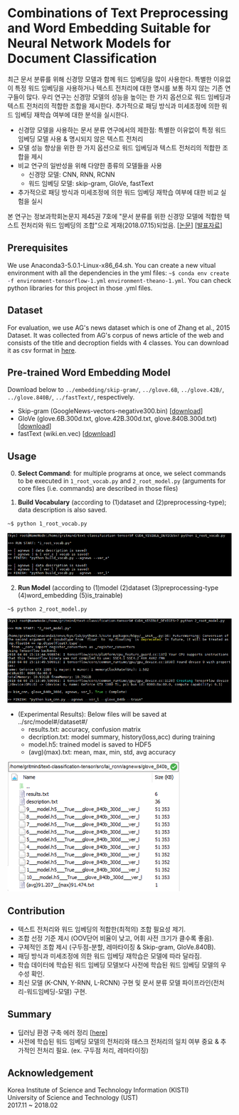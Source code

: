 # Combinations of Text Preprocessing and Word Embedding Suitable for Neural Network Models for Document Classification 

최근 문서 분류를 위해 신경망 모델과 함께 워드 임베딩을 많이 사용한다. 특별한 이유없이 특정 워드 임베딩을 사용하거나 텍스트 전처리에 대한 명시를 보통 하지 않는 기존 연구들이 많다. 우리 연구는 신경망 모델의 성능을 높이는 한 가지 옵션으로 워드 임베딩과  텍스트 전처리의 적합한 조합을 제시한다. 추가적으로 패딩 방식과 미세조정에 의한 워드 임베딩 재학습 여부에 대한 분석을 실시한다.

* 신경망 모델을 사용하는 문서 분류 연구에서의 제한점: 특별한 이유없이 특정 워드 임베딩 모델 사용 & 명시되지 않은 텍스트 전처리
* 모델 성능 향상을 위한 한 가지 옵션으로 워드 임베딩과 텍스트 전처리의 적합한 조합을 제시
* 비교 연구의 일반성을 위해 다양한 종류의  모델들을 사용 
   * 신경망 모델: CNN, RNN, RCNN
   * 워드 임베딩 모델: skip-gram, GloVe, fastText
* 추가적으로 패딩 방식과 미세조정에 의한 워드 임베딩 재학습 여부에 대한 비교 실험을 실시

본 연구는 정보과학회논문지 제45권 7호에 "문서 분류를 위한 신경망 모델에 적합한 텍스트 전처리와 워드 임베딩의 조합"으로 게재(2018.07.15)되었음. [[논문](http://kiise.or.kr/e_journal/2018/7/JOK/pdf/08.pdf)] [[발표자료](https://1drv.ms/p/s!AllPqyV9kKUrkQD9pozYIUpXKd8q)]

## Prerequisites
We use Anaconda3-5.0.1-Linux-x86_64.sh. You can create a new vitual environment with all the dependencies in the yml files: 
`~$ conda env create -f environment-tensorflow-1.yml`  `environment-theano-1.yml`. You can check python libraries for this project in those .yml files.

## Dataset
For evaluation, we use AG's news dataset which is one of Zhang et al., 2015 Dataset. It was collected from AG's corpus of news article of the web and consists of the title and decroption fields with 4 classes. You can download it as csv format in [here](https://drive.google.com/open?id=1XbrUZk3_PFVEp7zkZVrNgnRRlXKgNWt3). 

## Pre-trained Word Embedding Model
Download below to `../embedding/skip-gram/`, `../glove.6B`, `../glove.42B/`, `../glove.840B/`, `../fastText/`, respectively. 
* Skip-gram (GoogleNews-vectors-negative300.bin) [[download](https://code.google.com/archive/p/word2vec/)]
* GloVe (glove.6B.300d.txt, glove.42B.300d.txt, glove.840B.300d.txt) [[download](https://nlp.stanford.edu/projects/glove/)]
* fastText (wiki.en.vec) [[download](https://fasttext.cc/docs/en/pretrained-vectors.html)]


## Usage

0. **Select Command**: for multiple programs at once, we select commands to be executed in `1_root_vocab.py` and `2_root_model.py` (arguments for core files (i.e. commands) are described in those files)

1. **Build Vocabulary** (according to (1)dataset and (2)preprocessing-type); data description is also saved.
```
~$ python 1_root_vocab.py
```
![](/assets/1_root_vocab2.PNG)

2. **Run Model** (according to (1)model (2)dataset (3)preprocessing-type (4)word_embedding (5)is_trainable) 
```
~$ python 2_root_model.py
```
![](/assets/2_root_model2.PNG)

* (Experimental Results): Below files will be saved at ../src/model#/dataset#/ 
   * results.txt: accuracy, confusion matrix
   * decription.txt: model summary, history(loss,acc) during training
   * model.h5: trained model is saved to HDF5
   * (avg)(max).txt: mean, max, min, std, avg accuracy 

![](/assets/3_result.PNG)


## Contribution
* 텍스트 전처리와 워드 임베딩의 적합한(최적의) 조합 필요성 제기.
* 조합 선정 기준 제시 (OOV단어 비율이 낮고, 어휘 사전 크기가 클수록 좋음). 
* 구체적인 조합 제시 (구두점-분할, 레마타이징 & Skip-gram, GloVe.840B).
* 패딩 방식과 미세조정에 의한 워드 임베딩 재학습은 모델에 따라 달라짐.
* 학습 데이터에 학습된 워드 임베딩 모델보다 사전에 학습된 워드 임베딩 모델의 우수성 확인.
* 최신 모델 (K-CNN, Y-RNN, L-RCNN) 구현 및 문서 분류 모델 파이프라인(전처리-워드임베딩-모델) 구현.

## Summary
* 딥러닝 환경 구축 에러 정리 [[here](https://github.com/gritmind/suitable-combination/blob/master/assets/2018-01-30-Error-Messages.md)]
* 사전에 학습된 워드 임베딩 모델의 전처리와 태스크 전처리의 일치 여부 중요 & 추가적인 전처리 필요. (ex. 구두점 처리, 레마타이징)




## Acknowledgement
Korea Institute of Science and Technology Information (KISTI) <br>
University of Science and Technology (UST) <br>
2017.11 ~ 2018.02
